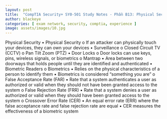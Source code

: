```yaml
---
layout: post
title:  "CompTIA Security+ SY0-501 Study Notes - Phần B13: Physical Security"
author: blackeye
categories: [ exam network, security, comptia, experience ]
image: assets/images/10.jpg
---
```


Physical Security
• Physical Security
o If an attacker can physically touch your devices, they can own your devices
• Surveillance
o Closed Circuit TV (CCTV)
o Pan Tilt Zoom (PTZ)
• Door Locks
o Door locks can use keys, pins, wireless signals, or biometrics
o Mantrap
▪ Area between two doorways that holds people until they are identified
and authenticated
• Biometric Readers
o Biometrics
▪ Relies on the physical characteristics of a person to identify them
▪ Biometrics is considered “something you are”
o False Acceptance Rate (FAR)
▪ Rate that a system authenticates a user as authorized or valid when they
should not have been granted access to the system
o False Rejection Rate (FRR)
▪ Rate that a system denies a user as authorized or valid when they should
have been granted access to the system
o Crossover Error Rate (CER)
▪ An equal error rate (ERR) where the false acceptance rate and false
rejection rate are equal
▪ CER measures the effectiveness of a biometric system